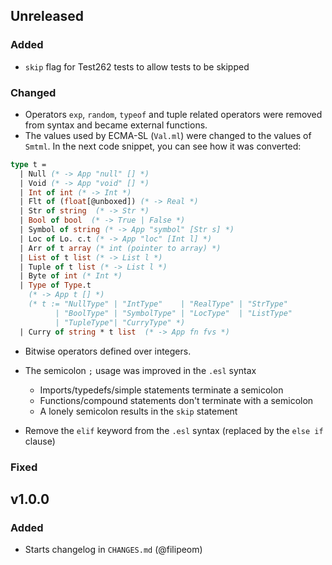## Unreleased

### Added

- `skip` flag for Test262 tests to allow tests to be skipped

### Changed

- Operators `exp`, `random`, `typeof` and tuple related operators were removed from syntax and became external functions. 
- The values used by ECMA-SL (`Val.ml`) were changed to the values of `Smtml`. In the next code snippet, you can see how it was converted:
```ocaml
type t =
  | Null (* -> App "null" [] *)
  | Void (* -> App "void" [] *)
  | Int of int (* -> Int *)
  | Flt of (float[@unboxed]) (* -> Real *)
  | Str of string  (* -> Str *)
  | Bool of bool  (* -> True | False *)
  | Symbol of string (* -> App "symbol" [Str s] *)
  | Loc of Lo. c.t (* -> App "loc" [Int l] *)
  | Arr of t array (* int (pointer to array) *)
  | List of t list (* -> List l *)
  | Tuple of t list (* -> List l *)
  | Byte of int (* Int *)
  | Type of Type.t  
    (* -> App t [] *) 
    (* t := "NullType" | "IntType"    | "RealType" | "StrType" 
          | "BoolType" | "SymbolType" | "LocType"  | "ListType" 
          | "TupleType"| "CurryType" *)
  | Curry of string * t list  (* -> App fn fvs *)
```
- Bitwise operators defined over integers.

- The semicolon `;` usage was improved in the `.esl` syntax
  - Imports/typedefs/simple statements terminate a semicolon
  - Functions/compound statements don't terminate with a semicolon
  - A lonely semicolon results in the `skip` statement

- Remove the `elif` keyword from the `.esl` syntax (replaced by the `else if` clause)

### Fixed

## v1.0.0

### Added

- Starts changelog in `CHANGES.md` (@filipeom)
